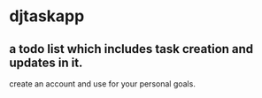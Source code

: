 # djtaskapp
## a todo list which includes task creation and updates in it.
create an account and use for your personal goals.
